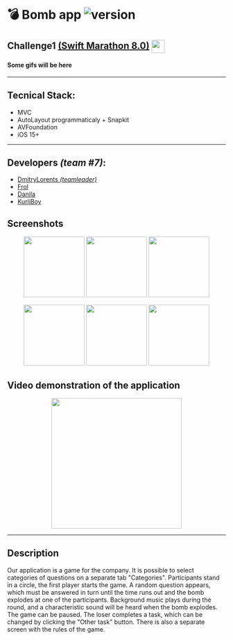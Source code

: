 # 💣 Bomb app ![version](https://img.shields.io/badge/v1.1-readme%20added-green?link=release)

## Challenge1 [(Swift Marathon 8.0)](https://t.me/swiftmarathon) <a href="url"><img src="https://github.com/DmitryLorents/Bomba-Challenge1/blob/dmitry/readmeFix/Bomba-Challenge1/SupportingFiles/Assets.xcassets/ReadmeFiles/swiftMarathon.imageset/swift%20Marathon.jpeg" height="auto" width="30" align="center"></a>

#### Some gifs will be here
---

## Tecnical Stack:

* MVC
* AutoLayout programmaticaly + Snapkit
* AVFoundation
* iOS 15+

---

## Developers *(team #7)*:

* [DmitryLorents *(teamleader)*](https://github.com/DmitryLorents)
* [Frol](https://github.com/AndrewFrolenkov)
* [Danila](https://github.com/DanilaBolshakov1999)
* [KurliBoy](https://github.com/GerashchenkoDmitry)

## Screenshots
<p align="center">
<img src="https://github.com/DmitryLorents/Bomba-Challenge1/blob/dmitry/readmeFix/Bomba-Challenge1/SupportingFiles/Assets.xcassets/ReadmeFiles/MainViewController.imageset/MainViewController.png" width="140"/> <img src="https://github.com/DmitryLorents/Bomba-Challenge1/blob/dmitry/readmeFix/Bomba-Challenge1/SupportingFiles/Assets.xcassets/ReadmeFiles/GameViewController.imageset/GameViewController.png" width="140"/>  <img src="https://github.com/DmitryLorents/Bomba-Challenge1/blob/dmitry/readmeFix/Bomba-Challenge1/SupportingFiles/Assets.xcassets/ReadmeFiles/AnimationGameViewController.imageset/AnimationGameViewController.png" width="140"/> 
</p>

<p align="center">
  <img src="https://github.com/DmitryLorents/Bomba-Challenge1/blob/dmitry/readmeFix/Bomba-Challenge1/SupportingFiles/Assets.xcassets/ReadmeFiles/GameEndViewController.imageset/GameEndViewController.png" width="140"/>  <img src="https://github.com/DmitryLorents/Bomba-Challenge1/blob/dmitry/readmeFix/Bomba-Challenge1/SupportingFiles/Assets.xcassets/ReadmeFiles/CategoryViewController.imageset/CategoryViewController.png" width="140"/>  <img src="https://github.com/DmitryLorents/Bomba-Challenge1/blob/dmitry/readmeFix/Bomba-Challenge1/SupportingFiles/Assets.xcassets/ReadmeFiles/RulesViewController.imageset/RulesViewController.png" width="140"/>
</p>

## Video demonstration of the application

<p align="center">
  <img src="https://github.com/DmitryLorents/Bomba-Challenge1/blob/dmitry/readmeFix/Bomba-Challenge1/SupportingFiles/Assets.xcassets/ReadmeFiles/GameAnimation.dataset/GameAnimation.gif" width="300"/>
</p>


---

## Description

Our application is a game for the company. It is possible to select categories of questions on a separate tab "Categories". Participants stand in a circle, the first player starts the game. A random question appears, which must be answered in turn until the time runs out and the bomb explodes at one of the participants. Background music plays during the round, and a characteristic sound will be heard when the bomb explodes. The game can be paused. The loser completes a task, which can be changed by clicking the "Other task" button. There is also a separate screen with the rules of the game.

